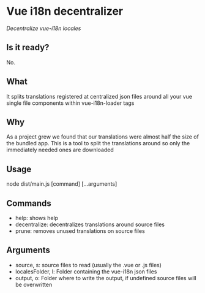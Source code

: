 # Vue i18n decentralizer
*Decentralize vue-i18n locales*

Is it ready?
---
No.

What
---
It splits translations registered at centralized json files around all your vue single file components within vue-i18n-loader <i18n> tags

Why
---
As a project grew we found that our translations were almost half the size of the bundled app.
This is a tool to split the translations around so only the immediately needed ones are downloaded

Usage
---
node dist/main.js [command] [...arguments]

Commands
---
- help: shows help
- decentralize: decentralizes translations around source files
- prune: removes unused translations on source files

Arguments
---
- source, s: source files to read (usually the .vue or .js files)
- localesFolder, l: Folder containing the vue-i18n json files
- output, o: Folder where to write the output, if undefined source files will be overwritten